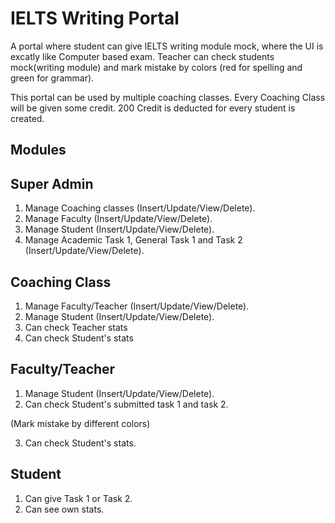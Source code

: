 # IELTS Writing Portal
A portal where student can give IELTS writing module mock, where the UI is excatly like Computer based exam.
Teacher can check students mock(writing module) and mark mistake by colors (red for spelling and green for grammar).

This portal can be used by multiple coaching classes. 
Every Coaching Class will be given some credit.
200 Credit is deducted for every student is created.

## Modules

## Super Admin
1. Manage Coaching classes (Insert/Update/View/Delete).
2. Manage Faculty (Insert/Update/View/Delete).
3. Manage Student (Insert/Update/View/Delete).
4. Manage Academic Task 1, General Task 1 and Task 2 (Insert/Update/View/Delete).

## Coaching Class
1. Manage Faculty/Teacher (Insert/Update/View/Delete).
2. Manage Student (Insert/Update/View/Delete).
3. Can check Teacher stats
4. Can check Student's stats

## Faculty/Teacher
1. Manage Student (Insert/Update/View/Delete).
2. Can check Student's submitted task 1 and task 2.

(Mark mistake by different colors)

3. Can check Student's stats.

## Student
1. Can give Task 1 or Task 2.
2. Can see own stats.

